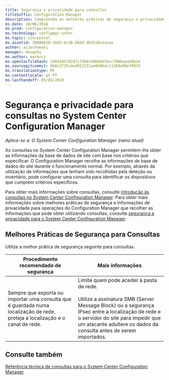 ```yaml
---
title: Segurança e privacidade para consultas
titleSuffix: Configuration Manager
description: Compreenda as melhores práticas de segurança e privacidade quando consulta para obter informações da base de dados do site.
ms.date: 10/06/2016
ms.prod: configuration-manager
ms.technology: configmgr-other
ms.topic: conceptual
ms.assetid: 30080620-20d3-4c38-b8dd-db5516e1acae
author: aczechowski
manager: dougeby
ms.author: aaroncz
ms.openlocfilehash: 2d84385782df17d4019d6de65bcc7006aeab8b24
ms.sourcegitcommit: 0b0c2735c4ed822731ae069b4cc1380e89e78933
ms.translationtype: MT
ms.contentlocale: pt-PT
ms.lasthandoff: 05/03/2018
---
```

# <a name="security-and-privacy-for-queries-in-system-center-configuration-manager"></a>Segurança e privacidade para consultas no System Center Configuration Manager

*Aplica-se a: O System Center Configuration Manager (ramo atual)*

As consultas no System Center Configuration Manager permitem-lhe obter as informações da base de dados de site com base nos critérios que especificar. O Configuration Manager recolhe as informações de base de dados do site durante o funcionamento normal. Por exemplo, através da utilização de informações que tenham sido recolhidas pela deteção ou inventário, pode configurar uma consulta para identificar os dispositivos que cumprem critérios específicos.  

 Para obter mais informações sobre consultas, consulte [introdução às consultas no System Center Configuration Manager](../../../core/servers/manage/introduction-to-queries.md). Para obter mais informações sobre melhores práticas de segurança e informações de privacidade para operações do Configuration Manager que recolher as informações que pode obter utilizando consultas, consulte [segurança e privacidade para o System Center Configuration Manager](../../../core/plan-design/security/security-and-privacy.md).  

## <a name="security-best-practices-for-queries"></a>Melhores Práticas de Segurança para Consultas  
 Utilize a melhor prática de segurança seguinte para consultas.  

|Procedimento recomendado de segurança|Mais informações|  
|----------------------------|----------------------|  
|Sempre que exporta ou importar uma consulta que é guardada numa localização de rede, proteja a localização e o canal de rede.|Limite quem pode aceder à pasta de rede.<br /><br /> Utilize a assinatura SMB (Server Message Block) ou a segurança IPsec entre a localização de rede e o servidor do site para impedir que um atacante adultere os dados da consulta antes de serem importados.|  

## <a name="see-also"></a>Consulte também  
 [Referência técnica de consultas para o System Center Configuration Manager](../../../core/servers/manage/queries-technical-reference.md)

